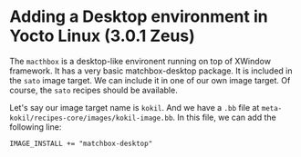 # Adding a Desktop environment in Yocto Linux (3.0.1 Zeus)

The `macthbox` is a desktop-like environent running on top of XWindow framework. It has a very basic matchbox-desktop package.
It is included in the `sato` image target. We can include it in one of our own image target. Of course, the `sato` recipes should be available.

Let's say our image target name is `kokil`. And we have a `.bb` file at `meta-kokil/recipes-core/images/kokil-image.bb`. In this file, we can add the following
line:

```
IMAGE_INSTALL += "matchbox-desktop"
```
